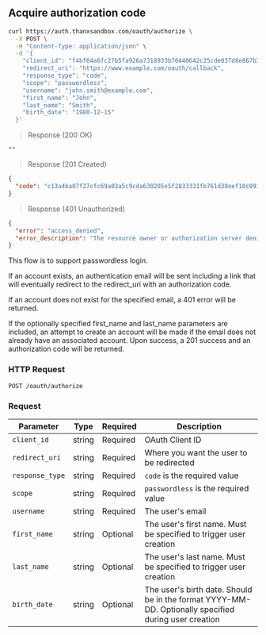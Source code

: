 <h2 id="sso-legacy-acquire-authorization-code">Acquire authorization code</h2>

```bash
curl https://auth.thanxsandbox.com/oauth/authorize \
  -X POST \
  -H "Content-Type: application/json" \
  -d '{
    "client_id": "f4bf04a6fc27b5fa926a7318933b76440642c25cde037d8e867b3d18d771ad86",
    "redirect_uri": "https://www.example.com/oauth/callback",
    "response_type": "code",
    "scope": "passwordless",
    "username": "john.smith@example.com",
    "first_name": "John",
    "last_name": "Smith",
    "birth_date": "1980-12-15"
  }'
```

> Response (200 OK)

```
""
```

> Response (201 Created)

```json
{
  "code": "c13a4ba07f27cfc69a03a5c9cda630205e5f2833331fb761d38eef10c091f371"
}
```

> Response (401 Unauthorized)

```json
{
  "error": "access_denied",
  "error_description": "The resource owner or authorization server denied the request."
}
```

This flow is to support passwordless login.

If an account exists, an authentication email will be sent including a link that will eventually redirect to the redirect_uri with an authorization code.

If an account does not exist for the specified email, a 401 error will be returned.

If the optionally specified first_name and last_name parameters are included, an attempt to create an account will be made if the email does not already have an associated account. Upon success, a 201 success and an authorization code will be returned.

### HTTP Request

`POST /oauth/authorize`

### Request

Parameter | Type | Required | Description
--------- | ---- | -------- | -----------
`client_id` | string | Required | OAuth Client ID
`redirect_uri` | string | Required | Where you want the user to be redirected
`response_type` | string | Required | `code` is the required value
`scope` | string | Required | `passwordless` is the required value
`username` | string | Required | The user's email
`first_name` | string | Optional | The user's first name. Must be specified to trigger user creation
`last_name` | string | Optional | The user's last name. Must be specified to trigger user creation
`birth_date` | string | Optional | The user's birth date. Should be in the format YYYY-MM-DD. Optionally specified during user creation
